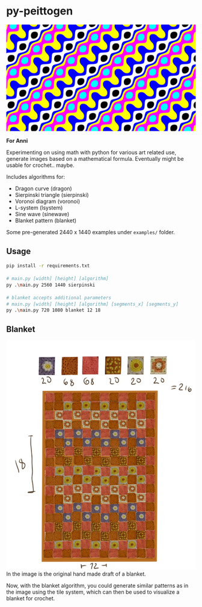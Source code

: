 # py-peittogen

![Sinewave High Resolution](example.png)

**For Anni**

Experimenting on using math with python for various art related use,
generate images based on a mathematical formula. Eventually might be usable for crochet.. maybe.

Includes algorithms for:

- Dragon curve (dragon)
- Sierpinski triangle (sierpinski)
- Voronoi diagram (voronoi)
- L-system (lsystem)
- Sine wave (sinewave)
- Blanket pattern (blanket)

Some pre-generated 2440 x 1440 examples under `examples/` folder.

## Usage

```sh
pip install -r requirements.txt

# main.py [width] [height] [algorithm]
py .\main.py 2560 1440 sierpinski

# blanket accepts additional parameters
# main.py [width] [height] [algorithm] [segments_x] [segments_y]
py .\main.py 720 1080 blanket 12 18
```

## Blanket

![Blanket Draft](example2.png)
In the image is the original hand made draft of a blanket.

Now, with the blanket algorithm, you could generate similar patterns as in the image using the tile system, which can then be used to visualize a blanket for crochet.
